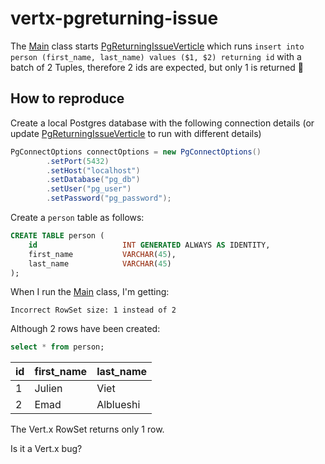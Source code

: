 # vertx-pgreturning-issue

The [Main](src/main/java/dev/salmonb/vertx/issue/pgreturning/Main.java) class starts [PgReturningIssueVerticle](src/main/java/dev/salmonb/vertx/issue/pgreturning/PgReturningIssueVerticle.java) which runs `insert into person (first_name, last_name) values ($1, $2) returning id` with a batch of 2 Tuples, therefore 2 ids are expected, but only 1 is returned 🤷

## How to reproduce

Create a local Postgres database with the following connection details (or update [PgReturningIssueVerticle](src/main/java/dev/salmonb/vertx/issue/pgreturning/PgReturningIssueVerticle.java) to run with different details)

```java
PgConnectOptions connectOptions = new PgConnectOptions()
        .setPort(5432)
        .setHost("localhost")
        .setDatabase("pg_db")
        .setUser("pg_user")
        .setPassword("pg_password");
```
Create a `person` table as follows:
```sql
CREATE TABLE person (
    id                   INT GENERATED ALWAYS AS IDENTITY,
    first_name           VARCHAR(45),
    last_name            VARCHAR(45)
);
```
When I run the [Main](src/main/java/dev/salmonb/vertx/issue/pgreturning/Main.java) class, I'm getting:

```
Incorrect RowSet size: 1 instead of 2
```

Although 2 rows have been created:

```sql
select * from person;
```
| id | first\_name | last\_name |
| :--- | :--- | :--- |
| 1 | Julien | Viet |
| 2 | Emad | Alblueshi |

The Vert.x RowSet returns only 1 row.

Is it a Vert.x bug?